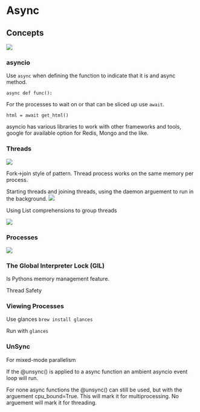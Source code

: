 # Async

## Concepts
![](images_for_notes/async_high_level_from_talk_python.jpeg)

### asyncio

Use `async` when defining the function to indicate that it is and async method.

`async def func():`

For the processes to wait on or that can be sliced up use `await`.

`html = await get_html()`

asyncio has various libraries to work with other frameworks and tools, google for available option for Redis, Mongo and the like.

### Threads 
![](images_for_notes/thread_fork_join.jpeg)

Fork->join style of pattern.  Thread process works on the same memory per process.

Starting threads and joining threads, using the daemon arguement to run in the background.
![](images_for_notes/Starting_waiting_threads.png)

Using List comprehensions to group threads

![](images_for_notes/listing_threads_list_comp.png)

### Processes
![](images_for_notes/multi_processes.png)
### The Global Interpreter Lock (GIL)
Is Pythons memory management feature.  

Thread Safety

### Viewing Processes

Use glances `brew install glances`

Run with `glances`

### UnSync

For mixed-mode parallelism

If the @unsync() is applied to a async function an ambient asyncio event loop will run.

For none async functions the @unsync() can still be used, but with the arguement cpu_bound=True.  This will mark it for multiprocessing. No arguement will mark it for threading.




